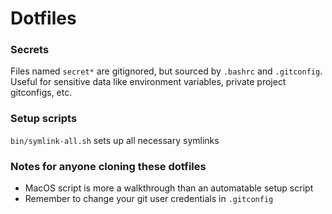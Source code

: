 # Dotfiles

### Secrets

Files named `secret*` are gitignored, but sourced by `.bashrc` and `.gitconfig`.
Useful for sensitive data like environment variables, private project gitconfigs, etc.

### Setup scripts

`bin/symlink-all.sh` sets up all necessary symlinks


### Notes for anyone cloning these dotfiles

- MacOS script is more a walkthrough than an automatable setup script
- Remember to change your git user credentials in `.gitconfig`
